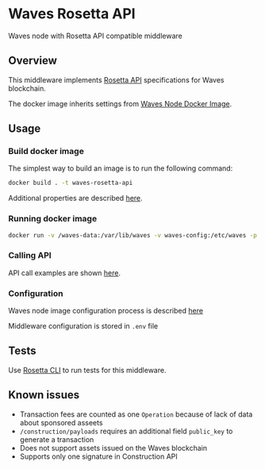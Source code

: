 # Waves Rosetta API

Waves node with Rosetta API compatible middleware

## Overview 
This middleware implements [Rosetta API](https://rosetta-api.org) specifications for Waves blockchain.

The docker image inherits settings from [Waves Node Docker Image](https://github.com/wavesplatform/Waves/blob/master/docker/README.md).

## Usage

### Build docker image

The simplest way to build an image is to run the following command:

```sh
docker build . -t waves-rosetta-api
```

Additional properties are described [here](https://github.com/wavesplatform/Waves/blob/master/docker/README.md#building-docker-image).

### Running docker image

```sh
docker run -v /waves-data:/var/lib/waves -v waves-config:/etc/waves -p 6869:6869 -p 6862:6862 -p 8080:8080 -e JAVA_OPTS="-Dwaves.rest-api.enable=yes -Dwaves.rest-api.bind-address=0.0.0.0 -Dwaves.rest-api.port=6869  -Dwaves.wallet.password=myWalletSuperPassword" -e WAVES_NETWORK=stagenet -ti waves-rosetta-api

```

### Calling API

API call examples are shown [here](https://www.getpostman.com/collections/f09f5a7b80c6a357b5c2).

### Configuration

Waves node image configuration process is described [here](https://github.com/wavesplatform/Waves/blob/master/docker/README.md#environment-variables)

Middleware configuration is stored in `.env` file 

## Tests

Use [Rosetta CLI](https://github.com/coinbase/rosetta-cli) to run tests for this middleware.

## Known issues
 
- Transaction fees are counted as one `Operation` because of lack of data about sponsored asseets
- `/construction/payloads` requires an additional field `public_key` to generate a transaction
- Does not support assets issued on the Waves blockchain
- Supports only one signature in Construction API